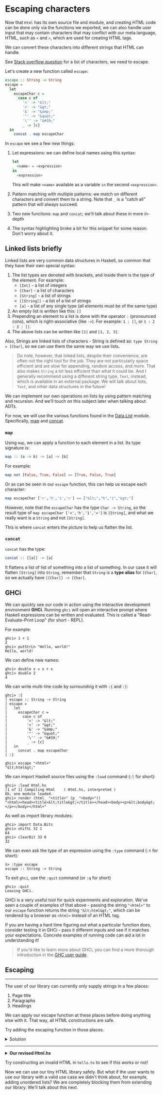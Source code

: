 # Escaping characters

Now that `Html` has its own source file and module, and creating
HTML code can be done only via the functions we exported,
we can also handle user input that may contain characters
that may conflict with our meta language, HTML,
such as `<` and `>`, which are used for creating HTML tags.

We can convert these characters into different strings that HTML can handle.

See [Stack overflow question](https://stackoverflow.com/questions/7381974/which-characters-need-to-be-escaped-in-html)
for a list of characters, we need to escape.

Let's create a new function called `escape`:

```hs
escape :: String -> String
escape =
  let
    escapeChar c =
      case c of
        '<' -> "&lt;"
        '>' -> "&gt;"
        '&' -> "&amp;"
        '"' -> "&quot;"
        '\'' -> "&#39;"
        _ -> [c]
  in
    concat . map escapeChar
```

In `escape` we see a few new things:

1. Let expressions: we can define local names using this syntax:

   ```hs
   let
     <name> = <expression>
   in
     <expression>
   ```

   This will make `<name>` available as a variable `in` the second `<expression>`.

2. Pattern matching with multiple patterns: we match on different
   characters and convert them to a string. Note that `_` is a "catch
   all" pattern that will always succeed.

3. Two new functions: `map` and `concat`; we'll talk about these in more in-depth

4. The syntax highlighting broke a bit for this snippet for some reason. Don't worry about it.

## Linked lists briefly

Linked lists are very common data structures in Haskell, so common that
they have their own special syntax:

1. The list types are denoted with brackets, and inside them is the type of the element. For example:
   - `[Int]` - a list of integers
   - `[Char]` - a list of characters
   - `[String]` - a list of strings
   - `[[String]]` - a list of a list of strings
   - `[a]` - a list of any single type (all elements must be of the same type)
2. An empty list is written like this: `[]`
3. Prepending an element to a list is done with the operator `:` (pronounced cons), which is right-associative (like `->`).
   For example: `1 : []`, or `1 : 2 : 3 : []`.
4. The above lists can be written like `[1]` and `[1, 2, 3]`.

Also, Strings are linked lists of characters - String is defined as:
`type String = [Char]`, so we can use them the same way we use lists.

> Do note, however, that linked lists, despite their convenience, are often
> not the right tool for the job. They are not particularly space efficient
> and are slow for appending, random access, and more. That also makes `String`
> a lot less efficient than what it could be. And I generally recommend using a
> different string type, `Text`, instead, which is available in an external package.
> We will talk about lists, `Text`, and other data structures in the future!

We can implement our own operations on lists by using pattern matching and recursion.
And we'll touch on this subject later when talking about ADTs.

For now, we will use the various functions found in the
[Data.List](https://hackage.haskell.org/package/base-4.16.4.0/docs/Data-List.html) module.
Specifically, [map](https://hackage.haskell.org/package/base-4.16.4.0/docs/Data-List.html#v:map)
and [concat](https://hackage.haskell.org/package/base-4.16.4.0/docs/Data-List.html#v:concat).

### `map`

Using `map`, we can apply a function to each element in a list. Its type signature is:

```hs
map :: (a -> b) -> [a] -> [b]
```

For example:

```hs
map not [False, True, False] == [True, False, True]
```

Or as can be seen in our `escape` function, this can help us escape each character:

```hs
map escapeChar ['<','h','1','>'] == ["&lt;","h","1","&gt;"]
```

However, note that the `escapeChar` has the type `Char -> String`,
so the result type of `map escapeChar ['<','h','1','>']` is `[String]`,
and what we really want is a `String` and not `[String]`.

This is where `concat` enters the picture to help us flatten the list.

### `concat`

`concat` has the type:

```hs
concat :: [[a]] -> [a]
```

It flattens a list of list of something into a list of something.
In our case it will flatten `[String]` into `String`, remember that
`String` is a **type alias** for `[Char]`, so we actually have
`[[Char]] -> [Char]`.

## GHCi

We can quickly see our code in action using the interactive development environment **GHCi**.
Running `ghci` will open an interactive prompt where Haskell expressions can be written and
evaluated. This is called a "Read-Evaluate-Print Loop" (for short - REPL).

For example:

```
ghci> 1 + 1
2
ghci> putStrLn "Hello, world!"
Hello, world!
```

We can define new names:

```
ghci> double x = x + x
ghci> double 2
4
```

We can write multi-line code by surrounding it with `:{` and `:}`:

```
ghci> :{
| escape :: String -> String
| escape =
|   let
|     escapeChar c =
|       case c of
|         '<' -> "&lt;"
|         '>' -> "&gt;"
|         '&' -> "&amp;"
|         '"' -> "&quot;"
|         '\'' -> "&#39;"
|         _ -> [c]
|   in
|     concat . map escapeChar
| :}

ghci> escape "<html>"
"&lt;html&gt;"

```

We can import Haskell source files using the `:load` command (`:l` for short):

```
ghci> :load Html.hs
[1 of 1] Compiling Html    ( Html.hs, interpreted )
Ok, one module loaded.
ghci> render (html_ "<title>" (p_ "<body>"))
"<html><head><title>&lt;title&gt;</title></head><body><p>&lt;body&gt;</p></body></html>"
```

As well as import library modules:

```
ghci> import Data.Bits
ghci> shiftL 32 1
64
ghci> clearBit 33 0
32
```

We can even ask the type of an expression using the `:type` command
(`:t` for short):

```
λ> :type escape
escape :: String -> String
```

To exit `ghci`, use the `:quit` command (or `:q` for short)

```
ghci> :quit
Leaving GHCi.
```

GHCi is a very useful tool for quick experiments and exploration.
We've seen a couple of examples of that above - passing the string `"<html>"` to our
`escape` function returns the string `"&lt;html&gt;"`, which can be rendered by
a browser as `<html>` instead of an HTML tag.

If you are having a hard time figuring out what a particular function does, consider
testing it in GHCi - pass it different inputs and see if it matches your expectations.
Concrete examples of running code can aid a lot in understanding it!

> If you'd like to learn more about GHCi, you can find a more thorough introduction in the
> [GHC user guide](https://downloads.haskell.org/ghc/latest/docs/users_guide/ghci.html).

## Escaping

---

The user of our library can currently only supply strings in a few places:

1. Page title
2. Paragraphs
3. Headings

We can apply our escape function at these places before doing anything else with it.
That way, all HTML constructions are safe.

Try adding the escaping function in those places.

<details>
  <summary>Solution</summary>

```hs
html_ :: Title -> Structure -> Html
html_ title content =
  Html
    ( el "html"
      ( el "head" (el "title" (escape title))
        <> el "body" (getStructureString content)
      )
    )

p_ :: String -> Structure
p_ = Structure . el "p" . escape

h1_ :: String -> Structure
h1_ = Structure . el "h1" . escape
```

</details>

---

<details>
  <summary><b>Our revised Html.hs</b></summary>

```hs
-- Html.hs

module Html
  ( Html
  , Title
  , Structure
  , html_
  , p_
  , h1_
  , append_
  , render
  )
  where

-- * Types

newtype Html
  = Html String

newtype Structure
  = Structure String

type Title
  = String

-- * EDSL

html_ :: Title -> Structure -> Html
html_ title content =
  Html
    ( el "html"
      ( el "head" (el "title" (escape title))
        <> el "body" (getStructureString content)
      )
    )

p_ :: String -> Structure
p_ = Structure . el "p" . escape

h1_ :: String -> Structure
h1_ = Structure . el "h1" . escape

append_ :: Structure -> Structure -> Structure
append_ c1 c2 =
  Structure (getStructureString c1 <> getStructureString c2)

-- * Render

render :: Html -> String
render html =
  case html of
    Html str -> str

-- * Utilities

el :: String -> String -> String
el tag content =
  "<" <> tag <> ">" <> content <> "</" <> tag <> ">"

getStructureString :: Structure -> String
getStructureString content =
  case content of
    Structure str -> str

escape :: String -> String
escape =
  let
    escapeChar c =
      case c of
        '<' -> "&lt;"
        '>' -> "&gt;"
        '&' -> "&amp;"
        '"' -> "&quot;"
        '\'' -> "&#39;"
        _ -> [c]
  in
    concat . map escapeChar
```

</details>

Try constructing an invalid HTML in `hello.hs` to see if this works or not!

Now we can use our tiny HTML library safely. But what if the user
wants to use our library with a valid use case we didn't think about, for
example, adding unordered lists? We are completely blocking them from
extending our library. We'll talk about this next.
